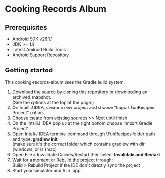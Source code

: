 # Cooking Records Album


Prerequisites
--------------

- Android SDK v26.1.1
- JDK >= 1.8
- Latest Android Build Tools
- Android Support Repository

Getting started
---------------

This cooking-records-album uses the Gradle build system.

1. Download the source by cloning this repository or downloading an archived snapshot.\
   (See the options at the top of the page.)
2. On IntelliJ IDEA, create a new project and choose "Import FunRecipes Project" option.
3. Choose create from existing sources >> Next until finish
4. On the IntelliJ IDEA pop up at the right bottom choose 'Import Gradle Project'
5. Open IntelliJ IDEA terminal command through \FunRecipes folder path and type: **gradlew init**\
   (make sure it's the correct folder which contains gradlew with dir (windows) or ls (mac)
6. Open File > Invalidate Caches/Restart then select **Invalidate and Restart**
7. Wait for a moment or Rebuild the project through: \
   Build > Rebuild Project if the IDE don't directly sync the project
8. Start your simulator and Run 'app'
